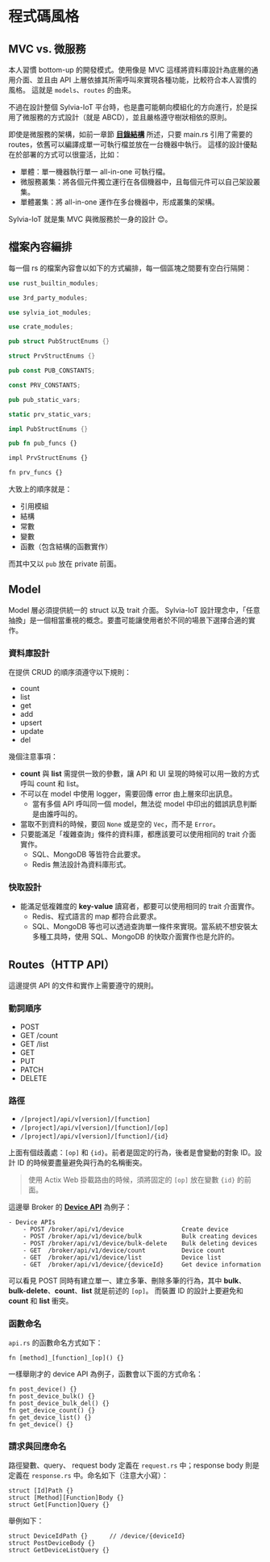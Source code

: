 # 程式碼風格

## MVC vs. 微服務

本人習慣 bottom-up 的開發模式。使用像是 MVC 這樣將資料庫設計為底層的通用介面、並且由 API 上層依據其所需呼叫來實現各種功能，比較符合本人習慣的風格。
這就是 `models`、`routes` 的由來。

不過在設計整個 Sylvia-IoT 平台時，也是盡可能朝向模組化的方向進行，於是採用了微服務的方式設計（就是 ABCD），並且嚴格遵守樹狀相依的原則。

即使是微服務的架構，如前一章節 [**目錄結構**](dir.md) 所述，只要 main.rs 引用了需要的 routes，依舊可以編譯成單一可執行檔並放在一台機器中執行。
這樣的設計優點在於部署的方式可以很靈活，比如：

- 單體：單一機器執行單一 all-in-one 可執行檔。
- 微服務叢集：將各個元件獨立運行在各個機器中，且每個元件可以自己架設叢集。
- 單體叢集：將 all-in-one 運作在多台機器中，形成叢集的架構。

Sylvia-IoT 就是集 MVC 與微服務於一身的設計 &#x1F60A;。

## 檔案內容編排

每一個 rs 的檔案內容會以如下的方式編排，每一個區塊之間要有空白行隔開：

```rust
use rust_builtin_modules;

use 3rd_party_modules;

use sylvia_iot_modules;

use crate_modules;

pub struct PubStructEnums {}

struct PrvStructEnums {}

pub const PUB_CONSTANTS;

const PRV_CONSTANTS;

pub pub_static_vars;

static prv_static_vars;

impl PubStructEnums {}

pub fn pub_funcs {}

impl PrvStructEnums {}

fn prv_funcs {}
```

大致上的順序就是：

- 引用模組
- 結構
- 常數
- 變數
- 函數（包含結構的函數實作）

而其中又以 `pub` 放在 private 前面。

## Model

Model 層必須提供統一的 struct 以及 trait 介面。
Sylvia-IoT 設計理念中，「任意抽換」是一個相當重視的概念。要盡可能讓使用者於不同的場景下選擇合適的實作。

### 資料庫設計

在提供 CRUD 的順序須遵守以下規則：

- count
- list
- get
- add
- upsert
- update
- del

幾個注意事項：

- **count** 與 **list** 需提供一致的參數，讓 API 和 UI 呈現的時候可以用一致的方式呼叫 count 和 list。
- 不可以在 model 中使用 logger，需要回傳 error 由上層來印出訊息。
    - 當有多個 API 呼叫同一個 model，無法從 model 中印出的錯誤訊息判斷是由誰呼叫的。
- 當取不到資料的時候，要回 `None` 或是空的 `Vec`，而不是 `Error`。
- 只要能滿足「複雜查詢」條件的資料庫，都應該要可以使用相同的 trait 介面實作。
    - SQL、MongoDB 等皆符合此要求。
    - Redis 無法設計為資料庫形式。

### 快取設計

- 能滿足低複雜度的 **key-value** 讀寫者，都要可以使用相同的 trait 介面實作。
    - Redis、程式語言的 map 都符合此要求。
    - SQL、MongoDB 等也可以透過查詢單一條件來實現。當系統不想安裝太多種工具時，使用 SQL、MongoDB 的快取介面實作也是允許的。

## Routes（HTTP API）

這邊提供 API 的文件和實作上需要遵守的規則。

### 動詞順序

- POST
- GET /count
- GET /list
- GET
- PUT
- PATCH
- DELETE

### 路徑

- `/[project]/api/v[version]/[function]`
- `/[project]/api/v[version]/[function]/[op]`
- `/[project]/api/v[version]/[function]/{id}`

上面有個歧義處：`[op]` 和 `{id}`。前者是固定的行為，後者是會變動的對象 ID。設計 ID 的時候要盡量避免與行為的名稱衝突。

> 使用 Actix Web 掛載路由的時候，須將固定的 `[op]` 放在變數 `{id}` 的前面。

這邊舉 Broker 的 [**Device API**](https://github.com/woofdogtw/sylvia-iot-core/blob/main/sylvia-iot-broker/doc/api.md#contents) 為例子：

```
- Device APIs
    - POST /broker/api/v1/device                Create device
    - POST /broker/api/v1/device/bulk           Bulk creating devices
    - POST /broker/api/v1/device/bulk-delete    Bulk deleting devices
    - GET  /broker/api/v1/device/count          Device count
    - GET  /broker/api/v1/device/list           Device list
    - GET  /broker/api/v1/device/{deviceId}     Get device information
```

可以看見 POST 同時有建立單一、建立多筆、刪除多筆的行為，其中 **bulk**、**bulk-delete**、**count**、**list** 就是前述的 `[op]`。
而裝置 ID 的設計上要避免和 **count** 和 **list** 衝突。

### 函數命名

`api.rs` 的函數命名方式如下：

```
fn [method]_[function]_[op]() {}
```

一樣舉剛才的 device API 為例子，函數會以下面的方式命名：

```
fn post_device() {}
fn post_device_bulk() {}
fn post_device_bulk_del() {}
fn get_device_count() {}
fn get_device_list() {}
fn get_device() {}
```

### 請求與回應命名

路徑變數、query、 request body 定義在 `request.rs` 中；response body 則是定義在 `response.rs` 中。命名如下（注意大小寫）：

```
struct [Id]Path {}
struct [Method][Function]Body {}
struct Get[Function]Query {}
```

舉例如下：

```
struct DeviceIdPath {}      // /device/{deviceId}
struct PostDeviceBody {}
struct GetDeviceListQuery {}
```
